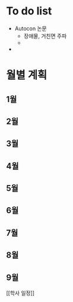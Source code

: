 # To do list

- Autocon 논문
	- 장애물, 거친면 주파
	- 
- 



# 월별 계획

## 1월

## 2월

## 3월

## 4월

## 5월

## 6월

## 7월

## 8월

## 9월

[[학사 일정]]
